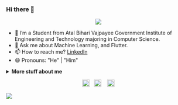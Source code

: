 ### Hi there 👋

<p align="center"><img src="https://imgur.com/wd3bnrm.gif"/></p>

- 🌱 I’m a Student from Atal Bihari Vajpayee Government Institute of Engineering and Technology majoring in Computer Science.
- 💬 Ask me about Machine Learning, and Flutter.
- 📫 How to reach me? [LinkedIn](https://www.linkedin.com/in/prashant-singh-bharaj-4b8849137/)
- 😄 Pronouns: "He" | "Him"

<details>
<summary>
  <b>More stuff about me</b>
</summary>

## Languages, Tools and Framework Known 📜
<img height="32" width="32" src="https://cdn.thekrishna.in/img/icon/python.svg" />&nbsp; 
<img height="32" width="42" src="https://res.cloudinary.com/practicaldev/image/fetch/s--jh5laibJ--/c_imagga_scale,f_auto,fl_progressive,h_420,q_auto,w_1000/https://thepracticaldev.s3.amazonaws.com/i/mq33e4a63bduhbljfiop.png" />&nbsp;
<img height="32" width="32" src="https://dartpad.dev/dart-192.png" />&nbsp;
<img height="32" width="32" src="https://cdn.thekrishna.in/img/icon/java.svg" />&nbsp; 
<img height="32" width="32" src="https://cdn.thekrishna.in/img/icon/cplusplus.svg" />&nbsp; 
<img height="32" width="32" src="https://cdn.thekrishna.in/img/icon/mysql.svg" />&nbsp; 
<img height="32" width="32" src="https://cdn.thekrishna.in/img/icon/tensorflow.svg" />&nbsp; 
<img height="32" width="32" src="https://cdn.thekrishna.in/img/icon/androidstudio.svg" />&nbsp; 


### Languages 🌐

| Language      | 
| ------------- |
| English       |
| Hindi         |
| Punjabi       | 
</details>
<!-- footer --!>
<p align="center">
<a id="GitHub" href="https://github.com/Prashant-Bharaj/"><img height="20px" src="https://img.shields.io/badge/-GitHub-black?style=flat-square&logo=Github&logoColor=white" alt="GitHub" /></a>&nbsp;&nbsp;     
<a id="LinkedIn" href="https://www.linkedin.com/in/prashant-singh-bharaj-4b8849137/"><img height="20px" src="https://img.shields.io/badge/-prashant-blue?style=flat-square&logo=Linkedin&logoColor=white&link=https://www.linkedin.com/in/prashant-singh-bharaj-4b8849137/" alt="LinkedIn" /></a> &nbsp;&nbsp;
<a id="Mail" href="mailto:prashant.bharaj@gmail.com"><img height="20px" src="https://img.shields.io/badge/-Mail-red?style=flat-square&logo=Gmail&logoColor=white" alt="Mail"/></a>
</p>
<img src="https://imgur.com/MXTW5Av.png"/>
